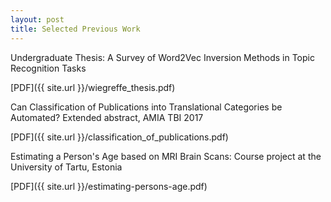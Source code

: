 ```yaml
---
layout: post
title: Selected Previous Work
---
```


Undergraduate Thesis: A Survey of Word2Vec Inversion Methods in Topic Recognition Tasks 

[PDF]({{ site.url }}/wiegreffe_thesis.pdf)

Can Classification of Publications into Translational Categories be Automated? Extended abstract, AMIA TBI 2017

[PDF]({{ site.url }}/classification_of_publications.pdf)

Estimating a Person's Age based on MRI Brain Scans: Course project at the University of Tartu, Estonia

[PDF]({{ site.url }}/estimating-persons-age.pdf)

